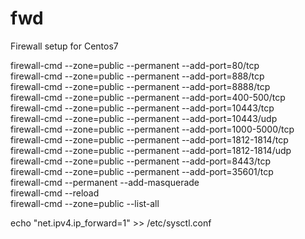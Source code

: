 # fwd
Firewall setup for Centos7


firewall-cmd --zone=public --permanent --add-port=80/tcp  
firewall-cmd --zone=public --permanent --add-port=888/tcp  
firewall-cmd --zone=public --permanent --add-port=8888/tcp  
firewall-cmd --zone=public --permanent --add-port=400-500/tcp  
firewall-cmd --zone=public --permanent --add-port=10443/tcp  
firewall-cmd --zone=public --permanent --add-port=10443/udp  
firewall-cmd --zone=public --permanent --add-port=1000-5000/tcp  
firewall-cmd --zone=public --permanent --add-port=1812-1814/tcp  
firewall-cmd --zone=public --permanent --add-port=1812-1814/udp  
firewall-cmd --zone=public --permanent --add-port=8443/tcp  
firewall-cmd --zone=public --permanent --add-port=35601/tcp  
firewall-cmd --permanent --add-masquerade  
firewall-cmd --reload  
firewall-cmd --zone=public --list-all  

echo "net.ipv4.ip_forward=1" >> /etc/sysctl.conf  

